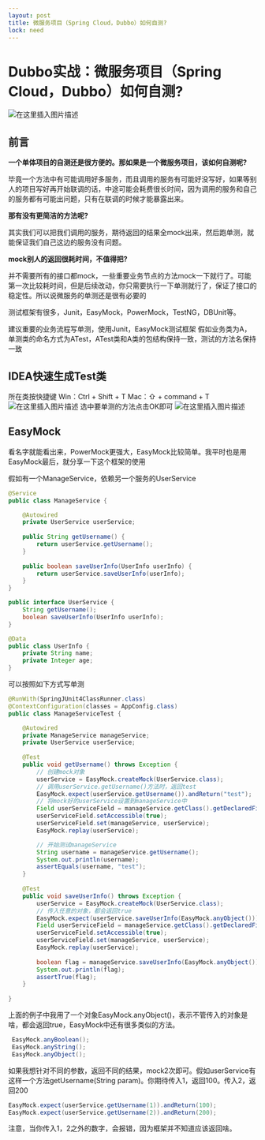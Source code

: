 ```yaml
---
layout: post
title: 微服务项目（Spring Cloud，Dubbo）如何自测?
lock: need
---
```


# Dubbo实战：微服务项目（Spring Cloud，Dubbo）如何自测?

![在这里插入图片描述](https://img-blog.csdnimg.cn/20210527102008237.jpg?)
## 前言
**一个单体项目的自测还是很方便的。那如果是一个微服务项目，该如何自测呢?**

毕竟一个方法中有可能调用好多服务，而且调用的服务有可能好没写好，如果等别人的项目写好再开始联调的话，中途可能会耗费很长时间，因为调用的服务和自己的服务都有可能出问题，只有在联调的时候才能暴露出来。

**那有没有更简洁的方法呢?**

其实我们可以把我们调用的服务，期待返回的结果全mock出来，然后跑单测，就能保证我们自己这边的服务没有问题。

**mock别人的返回很耗时间，不值得把?**

并不需要所有的接口都mock，一些重要业务节点的方法mock一下就行了。可能第一次比较耗时间，但是后续改动，你只需要执行一下单测就行了，保证了接口的稳定性。所以说微服务的单测还是很有必要的

测试框架有很多，Junit，EasyMock，PowerMock，TestNG，DBUnit等。

建议重要的业务流程写单测，使用Junit，EasyMock测试框架
假如业务类为A，单测类的命名方式为ATest，ATest类和A类的包结构保持一致，测试的方法名保持一致
## IDEA快速生成Test类
所在类按快捷键
Win：Ctrl + Shift + T
Mac：⇧ + command  + T
![在这里插入图片描述](https://img-blog.csdnimg.cn/20200822130732463.png?)
选中要单测的方法点击OK即可
![在这里插入图片描述](https://img-blog.csdnimg.cn/20200822130828377.png?)
## EasyMock
看名字就能看出来，PowerMock更强大，EasyMock比较简单。我平时也是用EasyMock最后，就分享一下这个框架的使用

假如有一个ManageService，依赖另一个服务的UserService

```java
@Service
public class ManageService {

    @Autowired
    private UserService userService;
    
    public String getUsername() {
        return userService.getUsername();
    }
    
    public boolean saveUserInfo(UserInfo userInfo) {
        return userService.saveUserInfo(userInfo);
    }
}
```

```java
public interface UserService {
    String getUsername();
    boolean saveUserInfo(UserInfo userInfo);
}
```

```java
@Data
public class UserInfo {
    private String name;
    private Integer age;
}
```

可以按照如下方式写单测

```java
@RunWith(SpringJUnit4ClassRunner.class)
@ContextConfiguration(classes = AppConfig.class)
public class ManageServiceTest {

    @Autowired
    private ManageService manageService;
    private UserService userService;
    
    @Test
    public void getUsername() throws Exception {
        // 创建mock对象
        userService = EasyMock.createMock(UserService.class);
        // 调用userService.getUsername()方法时，返回test
        EasyMock.expect(userService.getUsername()).andReturn("test");
        // 将mock好的userService设置到manageService中
        Field userServiceField = manageService.getClass().getDeclaredField("userService");
        userServiceField.setAccessible(true);
        userServiceField.set(manageService, userService);
        EasyMock.replay(userService);

		// 开始测试manageService
        String username = manageService.getUsername();
        System.out.println(username);
        assertEquals(username, "test");
    }
    
    @Test
    public void saveUserInfo() throws Exception {
        userService = EasyMock.createMock(UserService.class);
        // 传入任意的对象，都会返回true
        EasyMock.expect(userService.saveUserInfo(EasyMock.anyObject())).andReturn(true);
        Field userServiceField = manageService.getClass().getDeclaredField("userService");
        userServiceField.setAccessible(true);
        userServiceField.set(manageService, userService);
        EasyMock.replay(userService);
        
        boolean flag = manageService.saveUserInfo(EasyMock.anyObject());
        System.out.println(flag);
        assertTrue(flag);
    }
    
}
```
上面的例子中我用了一个对象EasyMock.anyObject()，表示不管传入的对象是啥，都会返回true，EasyMock中还有很多类似的方法。

```java
 EasyMock.anyBoolean();
 EasyMock.anyString();
 EasyMock.anyObject();
```
如果我想针对不同的参数，返回不同的结果，mock2次即可。假如userService有这样一个方法getUsername(String param)。你期待传入1，返回100。传入2，返回200

```java
EasyMock.expect(userService.getUsername(1)).andReturn(100);
EasyMock.expect(userService.getUsername(2)).andReturn(200);
```
注意，当你传入1，2之外的数字，会报错，因为框架并不知道应该返回啥。